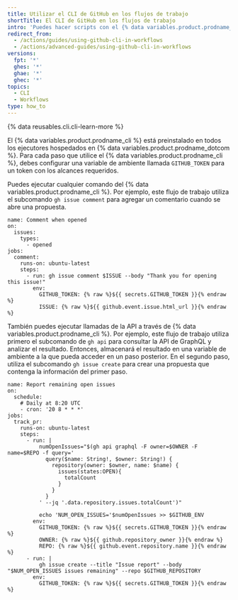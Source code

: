 ```yaml
---
title: Utilizar el CLI de GitHub en los flujos de trabajo
shortTitle: El CLI de GitHub en los flujos de trabajo
intro: 'Puedes hacer scripts con el {% data variables.product.prodname_cli %} en los flujos de trabajo de {% data variables.product.prodname_actions %}.'
redirect_from:
  - /actions/guides/using-github-cli-in-workflows
  - /actions/advanced-guides/using-github-cli-in-workflows
versions:
  fpt: '*'
  ghes: '*'
  ghae: '*'
  ghec: '*'
topics:
  - CLI
  - Workflows
type: how_to
---
```



{% data reusables.cli.cli-learn-more %}

El {% data variables.product.prodname_cli %} está preinstalado en todos los ejecutores hospedados en {% data variables.product.prodname_dotcom %}. Para cada paso que utilice el {% data variables.product.prodname_cli %}, debes configurar una variable de ambiente llamada `GITHUB_TOKEN` para un token con los alcances requeridos.

Puedes ejecutar cualquier comando del {% data variables.product.prodname_cli %}. Por ejemplo, este flujo de trabajo utiliza el subcomando `gh issue comment` para agregar un comentario cuando se abre una propuesta.

```yaml{:copy}
name: Comment when opened
on:
  issues:
    types:
      - opened
jobs:
  comment:
    runs-on: ubuntu-latest
    steps:
      - run: gh issue comment $ISSUE --body "Thank you for opening this issue!"
        env:
          GITHUB_TOKEN: {% raw %}${{ secrets.GITHUB_TOKEN }}{% endraw %}
          ISSUE: {% raw %}${{ github.event.issue.html_url }}{% endraw %}
```

También puedes ejecutar llamadas de la API a través de {% data variables.product.prodname_cli %}. Por ejemplo, este flujo de trabajo utiliza primero el subcomando de `gh api` para consultar la API de GraphQL y analizar el resultado. Entonces, almacenará el resultado en una variable de ambiente a la que pueda acceder en un paso posterior. En el segundo paso, utiliza el subcomando `gh issue create` para crear una propuesta que contenga la información del primer paso.

```yaml{:copy}
name: Report remaining open issues
on: 
  schedule: 
    # Daily at 8:20 UTC
    - cron: '20 8 * * *'
jobs:
  track_pr:
    runs-on: ubuntu-latest
    steps:
      - run: |
          numOpenIssues="$(gh api graphql -F owner=$OWNER -F name=$REPO -f query='
            query($name: String!, $owner: String!) {
              repository(owner: $owner, name: $name) {
                issues(states:OPEN){
                  totalCount
                }
              }
            }
          ' --jq '.data.repository.issues.totalCount')"

          echo 'NUM_OPEN_ISSUES='$numOpenIssues >> $GITHUB_ENV
        env:
          GITHUB_TOKEN: {% raw %}${{ secrets.GITHUB_TOKEN }}{% endraw %}
          OWNER: {% raw %}${{ github.repository_owner }}{% endraw %}
          REPO: {% raw %}${{ github.event.repository.name }}{% endraw %}
      - run: |
          gh issue create --title "Issue report" --body "$NUM_OPEN_ISSUES issues remaining" --repo $GITHUB_REPOSITORY
        env:
          GITHUB_TOKEN: {% raw %}${{ secrets.GITHUB_TOKEN }}{% endraw %}
```
